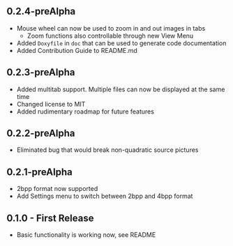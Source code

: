## 0.2.4-preAlpha
* Mouse wheel can now be used to zoom in and out images in tabs
  * Zoom functions also controllable through new View Menu
* Added `Doxyfile` in `doc` that can be used to generate code documentation
* Added Contribution Guide to README.md

## 0.2.3-preAlpha
* Added multitab support. Multiple files can now be displayed at the same time
* Changed license to MIT
* Added rudimentary roadmap for future features

## 0.2.2-preAlpha
* Eliminated bug that would break non-quadratic source pictures

## 0.2.1-preAlpha
* 2bpp format now supported
* Add Settings menu to switch between 2bpp and 4bpp format

## 0.1.0 - First Release
* Basic functionality is working now, see README
